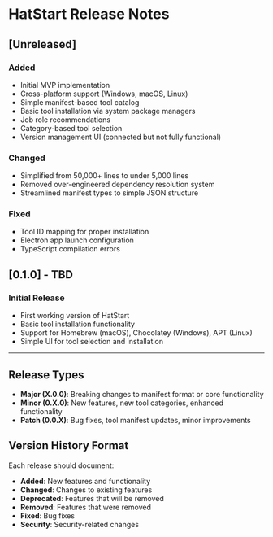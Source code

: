# HatStart Release Notes

## [Unreleased]
### Added
- Initial MVP implementation
- Cross-platform support (Windows, macOS, Linux)
- Simple manifest-based tool catalog
- Basic tool installation via system package managers
- Job role recommendations
- Category-based tool selection
- Version management UI (connected but not fully functional)

### Changed
- Simplified from 50,000+ lines to under 5,000 lines
- Removed over-engineered dependency resolution system
- Streamlined manifest types to simple JSON structure

### Fixed
- Tool ID mapping for proper installation
- Electron app launch configuration
- TypeScript compilation errors

## [0.1.0] - TBD
### Initial Release
- First working version of HatStart
- Basic tool installation functionality
- Support for Homebrew (macOS), Chocolatey (Windows), APT (Linux)
- Simple UI for tool selection and installation

---

## Release Types
- **Major (X.0.0)**: Breaking changes to manifest format or core functionality
- **Minor (0.X.0)**: New features, new tool categories, enhanced functionality
- **Patch (0.0.X)**: Bug fixes, tool manifest updates, minor improvements

## Version History Format
Each release should document:
- **Added**: New features and functionality
- **Changed**: Changes to existing features
- **Deprecated**: Features that will be removed
- **Removed**: Features that were removed
- **Fixed**: Bug fixes
- **Security**: Security-related changes